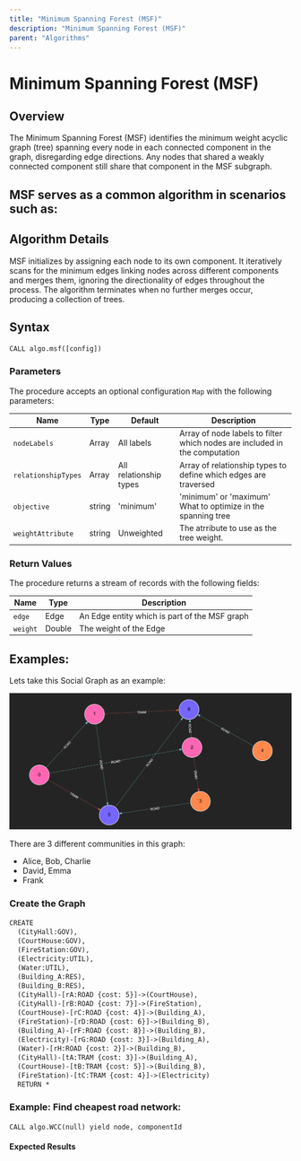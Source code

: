 ```yaml
---
title: "Minimum Spanning Forest (MSF)"
description: "Minimum Spanning Forest (MSF)"
parent: "Algorithms"
---
```


# Minimum Spanning Forest (MSF)

## Overview

The Minimum Spanning Forest (MSF) identifies the minimum weight acyclic graph (tree) spanning every node in each connected component in the graph, disregarding edge directions. Any nodes that shared a weakly connected component still share that component in the MSF subgraph.

MSF serves as a common algorithm in scenarios such as:
- 

## Algorithm Details

MSF initializes by assigning each node to its own component. It iteratively scans for the minimum edges linking nodes across different components and merges them, ignoring the directionality of edges throughout the process. The algorithm terminates when no further merges occur, producing a collection of trees.

## Syntax

```cypher
CALL algo.msf([config])
```

### Parameters

The procedure accepts an optional configuration `Map` with the following parameters:

| Name                | Type   | Default                | Description                                                                |
|---------------------|--------|------------------------|----------------------------------------------------------------------------|
| `nodeLabels`        | Array  | All labels             | Array of node labels to filter which nodes are included in the computation |
| `relationshipTypes` | Array  | All relationship types | Array of relationship types to define which edges are traversed            |
| `objective`         | string | 'minimum'              | 'minimum' or 'maximum' What to optimize in the spanning tree               |
| `weightAttribute`   | string | Unweighted             | The atrribute to use as the tree weight.                                   |

### Return Values
The procedure returns a stream of records with the following fields:

| Name     | Type   | Description                                   |
|----------|--------|-----------------------------------------------|
| `edge`   | Edge   | An Edge entity which is part of the MSF graph |
| `weight` | Double | The weight of the Edge                        |

## Examples:

Lets take this Social Graph as an example:

![City Graph](../images/city_plan.png)

There are 3 different communities in this graph:
- Alice, Bob, Charlie
- David, Emma
- Frank 

### Create the Graph

```cypher
CREATE 
  (CityHall:GOV),
  (CourtHouse:GOV),
  (FireStation:GOV),
  (Electricity:UTIL),
  (Water:UTIL),
  (Building_A:RES),
  (Building_B:RES),
  (CityHall)-[rA:ROAD {cost: 5}]->(CourtHouse),
  (CityHall)-[rB:ROAD {cost: 7}]->(FireStation),
  (CourtHouse)-[rC:ROAD {cost: 4}]->(Building_A),
  (FireStation)-[rD:ROAD {cost: 6}]->(Building_B),
  (Building_A)-[rF:ROAD {cost: 8}]->(Building_B),
  (Electricity)-[rG:ROAD {cost: 3}]->(Building_A),
  (Water)-[rH:ROAD {cost: 2}]->(Building_B),
  (CityHall)-[tA:TRAM {cost: 3}]->(Building_A),
  (CourtHouse)-[tB:TRAM {cost: 5}]->(Building_B),
  (FireStation)-[tC:TRAM {cost: 4}]->(Electricity)
  RETURN *
```
### Example: Find cheapest road network:
```cypher
CALL algo.WCC(null) yield node, componentId
```

#### Expected Results
<!-- TODO -->
